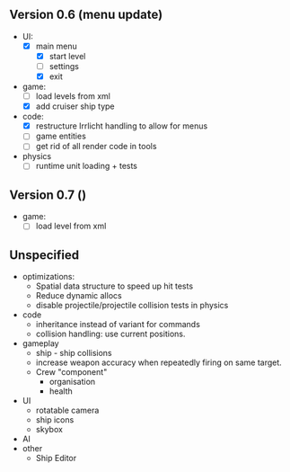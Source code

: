 ## Version 0.6 (menu update)
  * UI:
    - [x] main menu
      + [x] start level
      + [ ] settings
      + [x] exit
  * game:
    - [ ] load levels from xml
    - [x] add cruiser ship type
  * code:
    - [x] restructure Irrlicht handling to allow for menus
    - [ ] game entities 
    - [ ] get rid of all render code in tools
  * physics
    - [ ] runtime unit loading + tests

## Version 0.7 ()
  * game:
    - [ ] load level from xml

## Unspecified
* optimizations:
  - Spatial data structure to speed up hit tests
  - Reduce dynamic allocs
  - disable projectile/projectile collision tests in physics
* code
  - inheritance instead of variant for commands
  - collision handling: use current positions.
* gameplay
  - ship - ship collisions
  - increase weapon accuracy when repeatedly firing on
    same target.
  - Crew "component"
    + organisation
    + health
* UI
  - rotatable camera
  - ship icons
  - skybox
* AI    
* other
  - Ship Editor
